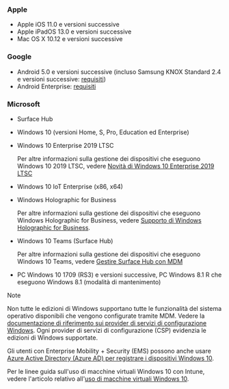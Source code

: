 ### <a name="apple"></a>Apple
- Apple iOS 11.0 e versioni successive
- Apple iPadOS 13.0 e versioni successive
- Mac OS X 10.12 e versioni successive

### <a name="google"></a>Google
- Android 5.0 e versioni successive (incluso Samsung KNOX Standard 2.4 e versioni successive: [requisiti](https://www.samsungknox.com/en/knox-platform/supported-devices/2.4+))
- Android Enterprise: [requisiti](https://support.google.com/work/android/topic/9428066)

### <a name="microsoft"></a>Microsoft

- Surface Hub
- Windows 10 (versioni Home, S, Pro, Education ed Enterprise)
- Windows 10 Enterprise 2019 LTSC

  Per altre informazioni sulla gestione dei dispositivi che eseguono Windows 10 2019 LTSC, vedere [Novità di Windows 10 Enterprise 2019 LTSC](/windows/whats-new/ltsc/whats-new-windows-10-2019)
  

- Windows 10 IoT Enterprise (x86, x64)
- Windows Holographic for Business

  Per altre informazioni sulla gestione dei dispositivi che eseguono Windows Holographic for Business, vedere [Supporto di Windows Holographic for Business](../fundamentals/windows-holographic-for-business.md).

- Windows 10 Teams (Surface Hub)

   Per altre informazioni sulla gestione dei dispositivi che eseguono Windows 10 Teams, vedere [Gestire Surface Hub con MDM](/surface-hub/manage-settings-with-mdm-for-surface-hub)
- PC Windows 10 1709 (RS3) e versioni successive, PC Windows 8.1 R che eseguono Windows 8.1 (modalità di mantenimento)

> [!NOTE]
> Non tutte le edizioni di Windows supportano tutte le funzionalità del sistema operativo disponibili che vengono configurate tramite MDM. Vedere la [documentazione di riferimento sui provider di servizi di configurazione Windows](/windows/configuration/provisioning-packages/how-it-pros-can-use-configuration-service-providers). Ogni provider di servizi di configurazione (CSP) evidenzia le edizioni di Windows supportate.

Gli utenti con Enterprise Mobility + Security (EMS) possono anche usare [Azure Active Directory (Azure AD) per registrare i dispositivi Windows 10](/intune/windows-enroll).

Per le linee guida sull'uso di macchine virtuali Windows 10 con Intune, vedere l'articolo relativo all'[uso di macchine virtuali Windows 10](../fundamentals/windows-10-virtual-machines.md).
